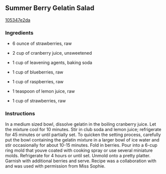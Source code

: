 ## Summer Berry Gelatin Salad

[105347e2da](http://tastykitchen.com/recipes/desserts/summer-berry-gelatin-salad/)

### Ingredients

 - 6 ounce of strawberries, raw

 - 2 cup of cranberry juice, unsweetened

 - 1 cup of leavening agents, baking soda

 - 1 cup of blueberries, raw

 - 1 cup of raspberries, raw

 - 1 teaspoon of lemon juice, raw

 - 1 cup of strawberries, raw

### Instructions

In a medium sized bowl, dissolve gelatin in the boiling cranberry juice. Let the mixture cool for 10 minutes. Stir in club soda and lemon juice; refrigerate for 45 minutes or until partially set. To quicken the setting process, carefully put the bowl containing the gelatin mixture in a larger bowl of ice water and stir occasionally for about 10-15 minutes. Fold in berries. Pour into a 6-cup ring mold that youve coated with cooking spray or use several miniature molds. Refrigerate for 4 hours or until set. Unmold onto a pretty platter. Garnish with additional berries and serve. Recipe was a collaboration with and was used with permission from Miss Sophie.
